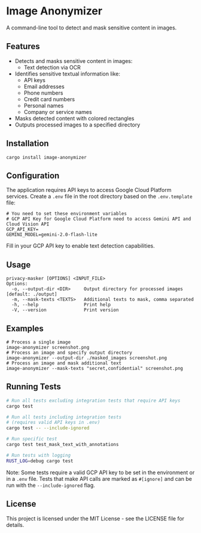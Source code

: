# Image Anonymizer

A command-line tool to detect and mask sensitive content in images.

## Features

- Detects and masks sensitive content in images:
  - Text detection via OCR
- Identifies sensitive textual information like:
  - API keys
  - Email addresses
  - Phone numbers
  - Credit card numbers
  - Personal names
  - Company or service names
- Masks detected content with colored rectangles
- Outputs processed images to a specified directory

## Installation

```
cargo install image-anonymizer
```

## Configuration

The application requires API keys to access Google Cloud Platform services. Create a `.env` file in the root directory based on the `.env.template` file:

```
# You need to set these environment variables
# GCP API Key for Google Cloud Platform need to access Gemini API and Cloud Vision API
GCP_API_KEY=
GEMINI_MODEL=gemini-2.0-flash-lite
```

Fill in your GCP API key to enable text detection capabilities.

## Usage

```
privacy-masker [OPTIONS] <INPUT_FILE>
Options:
  -o, --output-dir <DIR>     Output directory for processed images [default: ./output]
  -m, --mask-texts <TEXTS>   Additional texts to mask, comma separated
  -h, --help                 Print help
  -V, --version              Print version
```

## Examples

```
# Process a single image 
image-anonymizer screenshot.png
# Process an image and specify output directory
image-anonymizer --output-dir ./masked_images screenshot.png
# Process an image and mask additional text
image-anonymizer --mask-texts "secret,confidential" screenshot.png
```

## Running Tests

```bash
# Run all tests excluding integration tests that require API keys
cargo test

# Run all tests including integration tests
# (requires valid API keys in .env)
cargo test -- --include-ignored

# Run specific test
cargo test test_mask_text_with_annotations

# Run tests with logging
RUST_LOG=debug cargo test
```

Note: Some tests require a valid GCP API key to be set in the environment or in a `.env` file. Tests that make API calls are marked as `#[ignore]` and can be run with the `--include-ignored` flag.

## License

This project is licensed under the MIT License - see the LICENSE file for details.